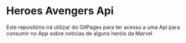 # Heroes Avengers Api
Este repositório irá utilizar do GitPages para ter acesso a uma Api para consumir no App sobre noticias de alguns heróis da Marvel
